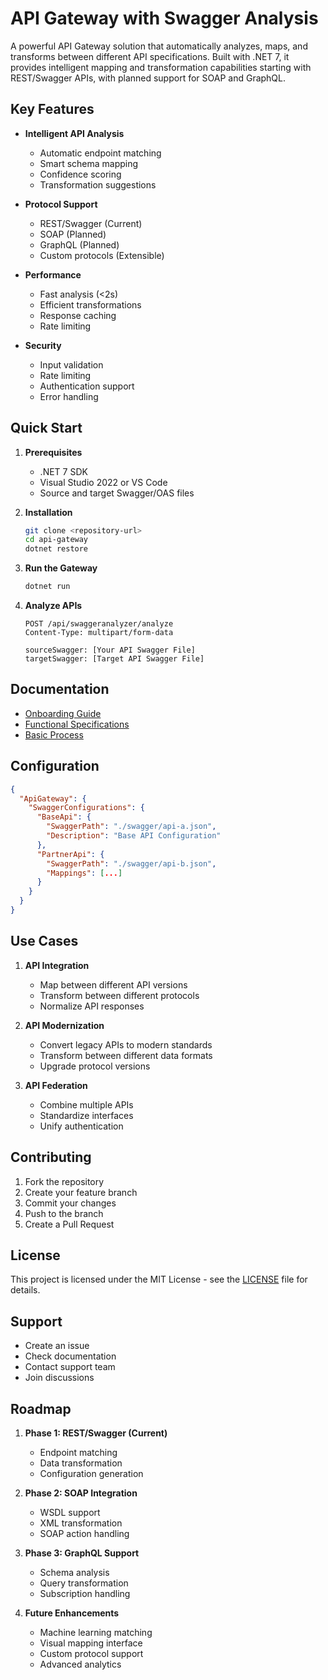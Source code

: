 # API Gateway with Swagger Analysis

A powerful API Gateway solution that automatically analyzes, maps, and transforms between different API specifications. Built with .NET 7, it provides intelligent mapping and transformation capabilities starting with REST/Swagger APIs, with planned support for SOAP and GraphQL.

## Key Features

- **Intelligent API Analysis**
  - Automatic endpoint matching
  - Smart schema mapping
  - Confidence scoring
  - Transformation suggestions

- **Protocol Support**
  - REST/Swagger (Current)
  - SOAP (Planned)
  - GraphQL (Planned)
  - Custom protocols (Extensible)

- **Performance**
  - Fast analysis (<2s)
  - Efficient transformations
  - Response caching
  - Rate limiting

- **Security**
  - Input validation
  - Rate limiting
  - Authentication support
  - Error handling

## Quick Start

1. **Prerequisites**
   - .NET 7 SDK
   - Visual Studio 2022 or VS Code
   - Source and target Swagger/OAS files

2. **Installation**
   ```bash
   git clone <repository-url>
   cd api-gateway
   dotnet restore
   ```

3. **Run the Gateway**
   ```bash
   dotnet run
   ```

4. **Analyze APIs**
   ```http
   POST /api/swaggeranalyzer/analyze
   Content-Type: multipart/form-data

   sourceSwagger: [Your API Swagger File]
   targetSwagger: [Target API Swagger File]
   ```

## Documentation

- [Onboarding Guide](docs/onboarding.md)
- [Functional Specifications](docs/functional_spec.md)
- [Basic Process](docs/basic_process.md)

## Configuration

```json
{
  "ApiGateway": {
    "SwaggerConfigurations": {
      "BaseApi": {
        "SwaggerPath": "./swagger/api-a.json",
        "Description": "Base API Configuration"
      },
      "PartnerApi": {
        "SwaggerPath": "./swagger/api-b.json",
        "Mappings": [...]
      }
    }
  }
}
```

## Use Cases

1. **API Integration**
   - Map between different API versions
   - Transform between different protocols
   - Normalize API responses

2. **API Modernization**
   - Convert legacy APIs to modern standards
   - Transform between different data formats
   - Upgrade protocol versions

3. **API Federation**
   - Combine multiple APIs
   - Standardize interfaces
   - Unify authentication

## Contributing

1. Fork the repository
2. Create your feature branch
3. Commit your changes
4. Push to the branch
5. Create a Pull Request

## License

This project is licensed under the MIT License - see the [LICENSE](LICENSE) file for details.

## Support

- Create an issue
- Check documentation
- Contact support team
- Join discussions

## Roadmap

1. **Phase 1: REST/Swagger (Current)**
   - Endpoint matching
   - Data transformation
   - Configuration generation

2. **Phase 2: SOAP Integration**
   - WSDL support
   - XML transformation
   - SOAP action handling

3. **Phase 3: GraphQL Support**
   - Schema analysis
   - Query transformation
   - Subscription handling

4. **Future Enhancements**
   - Machine learning matching
   - Visual mapping interface
   - Custom protocol support
   - Advanced analytics
